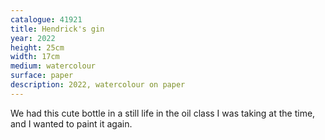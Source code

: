 ```yaml
---
catalogue: 41921
title: Hendrick's gin
year: 2022
height: 25cm
width: 17cm
medium: watercolour
surface: paper
description: 2022, watercolour on paper
---
```

We had this cute bottle in a still life in the oil class I was taking at the time, and I wanted to paint it again.
